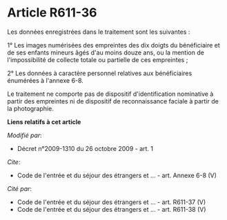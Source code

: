 # Article R611-36

Les données enregistrées dans le traitement sont les suivantes : 

1° Les images numérisées des empreintes des dix doigts du bénéficiaire et de ses enfants mineurs âgés d'au moins douze ans,
ou la mention de l'impossibilité de collecte totale ou partielle de ces empreintes ; 

2° Les données à caractère personnel relatives aux bénéficiaires énumérées à l'annexe 6-8. 

Le traitement ne comporte pas de dispositif d'identification nominative à partir des empreintes ni de dispositif de
reconnaissance faciale à partir de la photographie.

**Liens relatifs à cet article**

_Modifié par_:

  - Décret n°2009-1310 du 26 octobre 2009 - art. 1

_Cite_:

  - Code de l'entrée et du séjour des étrangers et ... - art. Annexe 6-8 (V)

_Cité par_:

  - Code de l'entrée et du séjour des étrangers et ... - art. R611-37 (V)
  - Code de l'entrée et du séjour des étrangers et ... - art. R611-38 (V)
